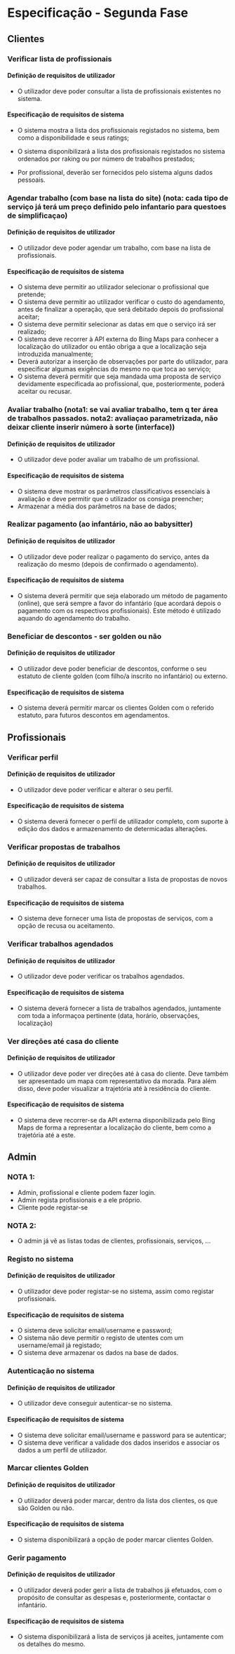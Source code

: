 # Especificação - Segunda Fase




## Clientes

### Verificar lista de profissionais
#### Definição de requisitos de utilizador
* O utilizador deve poder consultar a lista de profissionais existentes no sistema.

#### Especificação de requisitos de sistema
* O sistema mostra a lista dos profissionais registados no sistema, bem como a disponibilidade e seus ratings;

* O sistema disponibilizará a lista dos profissionais registados no sistema ordenados por raking ou por número de trabalhos prestados;

* Por profissional, deverão ser fornecidos pelo sistema alguns dados pessoais.

### Agendar trabalho (com base na lista do site) (nota: cada tipo de serviço já terá um preço definido pelo infantario para questoes de simplificaçao)
#### Definição de requisitos de utilizador
* O utilizador deve poder agendar um trabalho, com base na lista de profissionais.

#### Especificação de requisitos de sistema
* O sistema deve permitir ao utilizador selecionar o profissional que pretende;
* O sistema deve permitir ao utilizador verificar o custo do agendamento, antes de finalizar a operação, que será debitado depois do profissional aceitar;
* O sistema deve permitir selecionar as datas em que o serviço irá ser realizado;
* O sistema deve recorrer à API externa do Bing Maps para conhecer a localização do utilizador ou então obriga a que a localização seja introduzida manualmente;
* Deverá autorizar a inserção de observações por parte do utilizador, para especificar algumas exigências do mesmo no que toca ao serviço;
* O sistema deverá permitir que seja mandada uma proposta de serviço devidamente especificada ao profissional, que, posteriormente, poderá aceitar ou recusar.

### Avaliar trabalho (nota1: se vai avaliar trabalho, tem q ter área de trabalhos passados. nota2: avaliaçao parametrizada, não deixar cliente inserir número à sorte (interface))
#### Definição de requisitos de utilizador
* O utilizador deve poder avaliar um trabalho de um profissional.

#### Especificação de requisitos de sistema
* O sistema deve mostrar os parâmetros classificativos essenciais à avaliação e deve permitir que o utilizador os consiga preencher;
* Armazenar a média dos parâmetros na base de dados;

### Realizar pagamento (ao infantário, não ao babysitter)
#### Definição de requisitos de utilizador
* O utilizador deve poder realizar o pagamento do serviço, antes da realização do mesmo (depois de confirmado o agendamento).

#### Especificação de requisitos de sistema
* O sistema deverá permitir que seja elaborado um método de pagamento (online), que será sempre a favor do infantário (que acordará depois o pagamento com os respectivos profissionais). Este método é utilizado aquando do agendamento do trabalho.


### Beneficiar de descontos - ser golden ou não
#### Definição de requisitos de utilizador
* O utilizador deve poder beneficiar de descontos, conforme o seu estatuto de cliente golden (com filho/a inscrito no infantário) ou externo.

#### Especificação de requisitos de sistema
* O sistema deverá permitir marcar os clientes Golden com o referido estatuto, para futuros descontos em agendamentos.





## Profissionais

### Verificar perfil
#### Definição de requisitos de utilizador
* O utilizador deve poder verificar e alterar o seu perfil.

#### Especificação de requisitos de sistema
* O sistema deverá fornecer o perfil de utilizador completo, com suporte à edição dos dados e armazenamento de determicadas alterações.


### Verificar propostas de trabalhos
#### Definição de requisitos de utilizador
* O utilizador deverá ser capaz de consultar a lista de propostas de novos trabalhos.

#### Especificação de requisitos de sistema
* O sistema deve fornecer uma lista de propostas de serviços, com a opção de recusa ou aceitamento.


### Verificar trabalhos agendados
#### Definição de requisitos de utilizador
* O utilizador deve poder verificar os trabalhos agendados.

#### Especificação de requisitos de sistema
* O sistema deverá fornecer a lista de trabalhos agendados, juntamente com toda a informaçoa pertinente (data, horário, observações, localização)


### Ver direções até casa do cliente
#### Definição de requisitos de utilizador
* O utilizador deve poder ver direções até à casa do cliente. Deve também ser apresentado um mapa com representativo da morada. Para além disso, deve poder visualizar a trajetória até à residência do cliente.

#### Especificação de requisitos de sistema
* O sistema deve recorrer-se da API externa disponibilizada pelo Bing Maps de forma a representar a localização do cliente, bem como a trajetória até a este.




## Admin

### NOTA 1: 
* Admin, profissional e cliente podem fazer login.
* Admin regista profissionais e a ele próprio.
* Cliente pode registar-se

### NOTA 2: 
* O admin já vê as listas todas de clientes, profissionais, serviços, ...

### Registo no sistema
#### Definição de requisitos de utilizador
* O utilizador deve poder registar-se no sistema, assim como registar profissionais.

#### Especificação de requisitos de sistema
* O sistema deve solicitar email/username e password;
* O sistema não deve permitir o registo de utentes com um username/email já registado;
* O sistema deve armazenar os dados na base de dados.


### Autenticação no sistema
#### Definição de requisitos de utilizador
* O utilizador deve conseguir autenticar-se no sistema.

#### Especificação de requisitos de sistema
* O sistema deve solicitar email/username e password para se autenticar;
* O sistema deve verificar a validade dos dados inseridos e associar os dados a um perfil de utilizador.


### Marcar clientes Golden
#### Definição de requisitos de utilizador
* O utilizador deverá poder marcar, dentro da lista dos clientes, os que são Golden ou não.

#### Especificação de requisitos de sistema
* O sistema disponibilizará a opção de poder marcar clientes Golden.


### Gerir pagamento
#### Definição de requisitos de utilizador
* O utilizador deverá poder gerir a lista de trabalhos já efetuados, com o propósito de consultar as despesas e, posteriormente, contactar o infantário.

#### Especificação de requisitos de sistema
* O sistema disponibilizará a lista de serviços já aceites, juntamente com os detalhes do mesmo.
